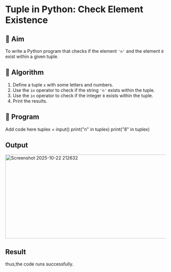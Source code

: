 # Tuple in Python: Check Element Existence

## 🎯 Aim
To write a Python program that checks if the element `'n'` and the element `8` exist within a given tuple.

## 🧠 Algorithm
1. Define a tuple `x` with some letters and numbers.
2. Use the `in` operator to check if the string `'n'` exists within the tuple.
3. Use the `in` operator to check if the integer `8` exists within the tuple.
4. Print the results.

## 🧾 Program
Add code here
tuplex = input()
print("n" in tuplex)
print("8" in tuplex)
## Output
<img width="886" height="264" alt="Screenshot 2025-10-22 212632" src="https://github.com/user-attachments/assets/d8ad9185-52bf-4e57-ad19-e7a64e8c182d" />

## Result
thus,the code runs successfully.
